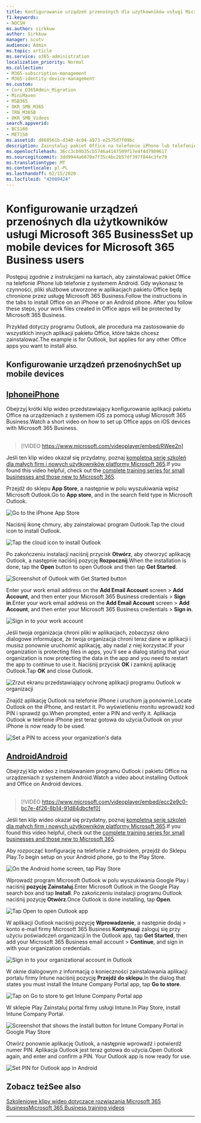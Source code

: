 ```yaml
---
title: Konfigurowanie urządzeń przenośnych dla użytkowników usługi Microsoft 365 Business
f1.keywords:
- NOCSH
ms.author: sirkkuw
author: Sirkkuw
manager: scotv
audience: Admin
ms.topic: article
ms.service: o365-administration
localization_priority: Normal
ms.collection:
- M365-subscription-management
- M365-identity-device-management
ms.custom:
- Core_O365Admin_Migration
- MiniMaven
- MSB365
- OKR_SMB_M365
- TRN_M365B
- OKR_SMB_Videos
search.appverid:
- BCS160
- MET150
ms.assetid: d868561b-d340-4c04-a973-e2575d7f09bc
description: Zainstaluj pakiet Office na telefonie iPhone lub telefonie z systemem Android, a pliki służbowe w aplikacjach pakietu Office będą chronione przez firmę Microsoft 365 Business.
ms.openlocfilehash: 36cc3cb9b35cb5746a4147509f17e4f4d7909617
ms.sourcegitcommit: 3dd9944a6070a7f35c4bc2b57df397f844c3fe79
ms.translationtype: MT
ms.contentlocale: pl-PL
ms.lasthandoff: 02/15/2020
ms.locfileid: "42089424"
---
```

# <a name="set-up-mobile-devices-for-microsoft-365-business-users"></a><span data-ttu-id="9ac36-103">Konfigurowanie urządzeń przenośnych dla użytkowników usługi Microsoft 365 Business</span><span class="sxs-lookup"><span data-stu-id="9ac36-103">Set up mobile devices for Microsoft 365 Business users</span></span>

<span data-ttu-id="9ac36-p101">Postępuj zgodnie z instrukcjami na kartach, aby zainstalować pakiet Office na telefonie iPhone lub telefonie z systemem Android. Gdy wykonasz te czynności, pliki służbowe utworzone w aplikacjach pakietu Office będą chronione przez usługę Microsoft 365 Business.</span><span class="sxs-lookup"><span data-stu-id="9ac36-p101">Follow the instructions in the tabs to install Office on an iPhone or an Android phone. After you follow these steps, your work files created in Office apps will be protected by Microsoft 365 Business.</span></span>

<span data-ttu-id="9ac36-106">Przykład dotyczy programu Outlook, ale procedura ma zastosowanie do wszystkich innych aplikacji pakietu Office, które także chcesz zainstalować.</span><span class="sxs-lookup"><span data-stu-id="9ac36-106">The example is for Outlook, but applies for any other Office apps you want to install also.</span></span>
  
## <a name="set-up-mobile-devices"></a><span data-ttu-id="9ac36-107">Konfigurowanie urządzeń przenośnych</span><span class="sxs-lookup"><span data-stu-id="9ac36-107">Set up mobile devices</span></span>

## <a name="iphonetabiphone"></a>[<span data-ttu-id="9ac36-108">Iphone</span><span class="sxs-lookup"><span data-stu-id="9ac36-108">iPhone</span></span>](#tab/iPhone)
  
<span data-ttu-id="9ac36-109">Obejrzyj krótki klip wideo przedstawiający konfigurowanie aplikacji pakietu Office na urządzeniach z systemem iOS za pomocą usługi Microsoft 365 Business.</span><span class="sxs-lookup"><span data-stu-id="9ac36-109">Watch a short video on how to set up Office apps on iOS devices with Microsoft 365 Business.</span></span><br><br>

> [!VIDEO https://www.microsoft.com/videoplayer/embed/RWee2n] 

<span data-ttu-id="9ac36-110">Jeśli ten klip wideo okazał się przydatny, poznaj [kompletną serię szkoleń dla małych firm i nowych użytkowników platformy Microsoft 365](https://support.office.com/article/6ab4bbcd-79cf-4000-a0bd-d42ce4d12816).</span><span class="sxs-lookup"><span data-stu-id="9ac36-110">If you found this video helpful, check out the [complete training series for small businesses and those new to Microsoft 365](https://support.office.com/article/6ab4bbcd-79cf-4000-a0bd-d42ce4d12816).</span></span>

<span data-ttu-id="9ac36-111">Przejdź do sklepu **App Store**, a następnie w polu wyszukiwania wpisz Microsoft Outlook.</span><span class="sxs-lookup"><span data-stu-id="9ac36-111">Go to **App store**, and in the search field type in Microsoft Outlook.</span></span>
  
![Go to the iPhone App Store](../media/886913de-76e5-4883-8ed0-4eb3ec06188f.png)
  
<span data-ttu-id="9ac36-113">Naciśnij ikonę chmury, aby zainstalować program Outlook.</span><span class="sxs-lookup"><span data-stu-id="9ac36-113">Tap the cloud icon to install Outlook.</span></span>
  
![Tap the cloud icon to install Outlook](../media/665e1620-948a-4ab8-b914-dca49530142c.png)
  
<span data-ttu-id="9ac36-115">Po zakończeniu instalacji naciśnij przycisk **Otwórz**, aby otworzyć aplikację Outlook, a następnie naciśnij pozycję **Rozpocznij**.</span><span class="sxs-lookup"><span data-stu-id="9ac36-115">When the installation is done, tap the **Open** button to open Outlook and then tap **Get Started**.</span></span>
  
![Screenshot of Outlook with Get Started button](../media/005bedec-ae50-4d75-b3bb-e7cef9e2561c.png)
  
<span data-ttu-id="9ac36-117">Enter your work email address on the **Add Email Account** screen \> **Add Account**, and then enter your Microsoft 365 Business credentials \> **Sign in**.</span><span class="sxs-lookup"><span data-stu-id="9ac36-117">Enter your work email address on the **Add Email Account** screen \> **Add Account**, and then enter your Microsoft 365 Business credentials \> **Sign in**.</span></span>
  
![Sign in to your work account](../media/3cef1fb5-7bec-4d3d-8542-872b731ce19f.png)
  
<span data-ttu-id="9ac36-119">Jeśli twoja organizacja chroni pliki w aplikacjach, zobaczysz okno dialogowe informujące, że twoja organizacja chroni teraz dane w aplikacji i musisz ponownie uruchomić aplikację, aby nadal z niej korzystać.</span><span class="sxs-lookup"><span data-stu-id="9ac36-119">If your organization is protecting files in apps, you'll see a dialog stating that your organization is now protecting the data in the app and you need to restart the app to continue to use it.</span></span> <span data-ttu-id="9ac36-120">Naciśnij przycisk **OK** i zamknij aplikację Outlook.</span><span class="sxs-lookup"><span data-stu-id="9ac36-120">Tap **OK** and close Outlook.</span></span> 
  
![Zrzut ekranu przedstawiający ochronę aplikacji programu Outlook w organizacji](../media/fb4c1c84-b1e9-42e1-8070-c13dcf79fb09.png)
  
<span data-ttu-id="9ac36-122">Znajdź aplikację Outlook na telefonie iPhone i uruchom ją ponownie.</span><span class="sxs-lookup"><span data-stu-id="9ac36-122">Locate Outlook on the iPhone, and restart it.</span></span> <span data-ttu-id="9ac36-123">Po wyświetleniu monitu wprowadź kod PIN i sprawdź go.</span><span class="sxs-lookup"><span data-stu-id="9ac36-123">When prompted, enter a PIN and verify it.</span></span> <span data-ttu-id="9ac36-124">Aplikacja Outlook w telefonie iPhone jest teraz gotowa do użycia.</span><span class="sxs-lookup"><span data-stu-id="9ac36-124">Outlook on your iPhone is now ready to be used.</span></span>
  
![Set a PIN to access your organization's data](../media/64f2630b-3164-47a4-9dd6-ca0c29ed5fb3.png)
  
## <a name="androidtabandroid"></a>[<span data-ttu-id="9ac36-126">Android</span><span class="sxs-lookup"><span data-stu-id="9ac36-126">Android</span></span>](#tab/Android)
  
<span data-ttu-id="9ac36-127">Obejrzyj klip wideo z instalowaniem programu Outlook i pakietu Office na urządzeniach z systemem Android.</span><span class="sxs-lookup"><span data-stu-id="9ac36-127">Watch a video about installing Outlook and Office on Android devices.</span></span><br><br>

> [!VIDEO https://www.microsoft.com/videoplayer/embed/ecc2e9c0-bc7e-4f26-8b14-91d84dbcfef0] 

<span data-ttu-id="9ac36-128">Jeśli ten klip wideo okazał się przydatny, poznaj [kompletną serię szkoleń dla małych firm i nowych użytkowników platformy Microsoft 365](https://support.office.com/article/6ab4bbcd-79cf-4000-a0bd-d42ce4d12816).</span><span class="sxs-lookup"><span data-stu-id="9ac36-128">If you found this video helpful, check out the [complete training series for small businesses and those new to Microsoft 365](https://support.office.com/article/6ab4bbcd-79cf-4000-a0bd-d42ce4d12816).</span></span>

<span data-ttu-id="9ac36-129">Aby rozpocząć konfigurację na telefonie z Androidem, przejdź do Sklepu Play.</span><span class="sxs-lookup"><span data-stu-id="9ac36-129">To begin setup on your Android phone, go to the Play Store.</span></span>
  
![On the Android home screen, tap Play Store](../media/93df88e7-c778-40e1-b35e-868ca6e97f6c.png)
  
<span data-ttu-id="9ac36-131">Wprowadź program Microsoft Outlook w polu wyszukiwania Google Play i naciśnij **pozycję Zainstaluj**.</span><span class="sxs-lookup"><span data-stu-id="9ac36-131">Enter Microsoft Outlook in the Google Play search box and tap **Install**.</span></span> <span data-ttu-id="9ac36-132">Po zakończeniu instalacji programu Outlook naciśnij pozycję **Otwórz**.</span><span class="sxs-lookup"><span data-stu-id="9ac36-132">Once Outlook is done installing, tap **Open**.</span></span>
  
![Tap Open to open Outlook app](../media/8b4c5937-8875-4b5a-a5b6-b8c6c9cd6240.png)
  
<span data-ttu-id="9ac36-134">W aplikacji Outlook naciśnij pozycję **Wprowadzenie**, a następnie dodaj \> konto e-mail firmy Microsoft 365 Business **Kontynuuj**i zaloguj się przy użyciu poświadczeń organizacji.</span><span class="sxs-lookup"><span data-stu-id="9ac36-134">In the Outlook app, tap **Get Started**, then add your Microsoft 365 Business email account \> **Continue**, and sign in with your organization credentials.</span></span>
  
![Sign in to your organizational account in Outlook](../media/18f67c66-4bab-4b99-94bd-080839312e29.png)
  
<span data-ttu-id="9ac36-136">W oknie dialogowym z informacją o konieczności zainstalowania aplikacji portalu firmy Intune naciśnij pozycję **Przejdź do sklepu**.</span><span class="sxs-lookup"><span data-stu-id="9ac36-136">In the dialog that states you must install the Intune Company Portal app, tap **Go to store**.</span></span>
  
![Tap on Go to store to get Intune Company Portal app](../media/a702d712-5622-45dd-a511-b1adaee63071.png)
  
<span data-ttu-id="9ac36-138">W sklepie Play Zainstaluj portal firmy usługi Intune.</span><span class="sxs-lookup"><span data-stu-id="9ac36-138">In Play Store, install Intune Company Portal.</span></span>
  
![Screenshot that shows the install button for Intune Company Portal in Google Play Store](../media/5e0408f2-3f37-44dd-80ed-13ca2ac6df0c.png)
  
<span data-ttu-id="9ac36-p105">Otwórz ponownie aplikację Outlook, a następnie wprowadź i potwierdź numer PIN. Aplikacja Outlook jest teraz gotowa do użycia.</span><span class="sxs-lookup"><span data-stu-id="9ac36-p105">Open Outlook again, and enter and confirm a PIN. Your Outlook app is now ready for use.</span></span>
  
![Set  PIN for Outlook app in Android](../media/edb91afb-f1ed-451a-bc6b-8ccba664e055.png)

## <a name="see-also"></a><span data-ttu-id="9ac36-143">Zobacz też</span><span class="sxs-lookup"><span data-stu-id="9ac36-143">See also</span></span>

[<span data-ttu-id="9ac36-144">Szkoleniowe klipy wideo dotyczące rozwiązania Microsoft 365 Business</span><span class="sxs-lookup"><span data-stu-id="9ac36-144">Microsoft 365 Business training videos</span></span>](https://support.office.com/article/6ab4bbcd-79cf-4000-a0bd-d42ce4d12816)

---
